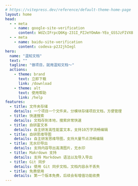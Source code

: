 ```yaml
---
# https://vitepress.dev/reference/default-theme-home-page
layout: home
head:
  - - meta
    - name: google-site-verification
      content: WdZcIFrpcQ6Kg-231I_PZJeYOmAm-YEo_GSSJzFIVX8
  - - meta
    - name: baidu-site-verification
      content: codeva-p2J2jhIegl
hero:
  name: "温知文档"
  text: ""
  tagline: "做项目，就用温知文档～"
  actions:
    - theme: brand
      text: 立即下载
      link: /download
    - theme: alt
      text: 使用帮助
      link: /help
features:
  - title: 文件夹存储
    details: 一个项目一个文件夹，分模块存储项目文档，方便管理
  - title: 快速搜索
    details: 文档存到本地，搜索非常快速
  - title: 自研富文本
    details: 自主研发高性能富文本，支持10万字流畅编辑
  - title: 自研思维导图
    details: 自主研发思维导图，支持大量节点流畅编辑
  - title: 无水印导出
    details: 支持内容导出高清图片，无水印
  - title: Makrdown 支持
    details: 支持 Markdown 语法以及导入导出
  - title: Git 同步
    details: 使用 Git 同步文档，文档内容永不丢失
  - title: 免费使用
    details: 第一个版本免费，后续会有增值功能收费
---
```


